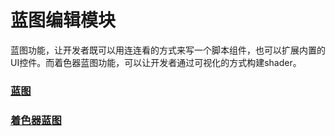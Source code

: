 # 蓝图编辑模块

蓝图功能，让开发者既可以用连连看的方式来写一个脚本组件，也可以扩展内置的UI控件。而着色器蓝图功能，可以让开发者通过可视化的方式构建shader。



### [蓝图](./blueprint/readme.md)



### [着色器蓝图](./ShaderBlueprint/readme.md)